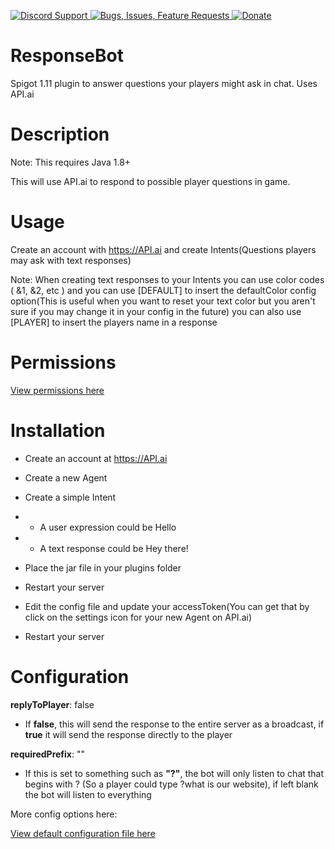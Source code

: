 [ ![Discord Support](https://www.mediafire.com/convkey/510b/iw2k26exg0qlf076g.jpg) ](https://discord.gg/p5DAvc6)
[ ![Bugs, Issues, Feature Requests](https://www.mediafire.com/convkey/2320/x80qtabf3auhhjr6g.jpg) ](../../issues)
[ ![Donate](https://www.mediafire.com/convkey/910d/z8160kkzvezi4km6g.jpg) ](https://www.paypal.com/cgi-bin/webscr?cmd=_s-xclick&hosted_button_id=THXHQ5287TBA8)

# ResponseBot

Spigot 1.11 plugin to answer questions your players might ask in chat. Uses API.ai


# Description
Note: This requires Java 1.8+

This will use API.ai to respond to possible player questions in game.

# Usage

Create an account with https://API.ai and create Intents(Questions players may ask with text responses)

Note:
When creating text responses to your Intents you can use color codes ( &1, &2, etc ) and you can use [DEFAULT] to insert the defaultColor config option(This is useful when you want to reset your text color but you aren't sure if you may change it in your config in the future) you can also use [PLAYER] to insert the players name in a response

# Permissions

[View permissions here](../../blob/master/src/plugin.yml)


# Installation

- Create an account at https://API.ai
- Create a new Agent
- Create a simple Intent
- - A user expression could be Hello
- - A text response could be Hey there!


- Place the jar file in your plugins folder
- Restart your server
- Edit the config file and update your accessToken(You can get that by click on the settings icon for your new Agent on API.ai)
- Restart your server

# Configuration
**replyToPlayer**: false

- If **false**, this will send the response to the entire server as a broadcast, if **true** it will send the response directly to the player


**requiredPrefix**: ""

- If this is set to something such as **"?"**, the bot will only listen to chat that begins with ? (So a player could type ?what is our website), if left blank the bot will listen to everything


More config options here:

[View default configuration file here](../../blob/master/src/config.yml)
